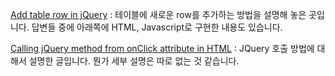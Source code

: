 [Add table row in jQuery](http://stackoverflow.com/questions/171027/add-table-row-in-jquery) : 테이블에 새로운 row를 추가하는 방법을 설명해 놓은 곳입니다. 답변들 중에 아래쪽에 HTML, Javascript로 구현한 내용도 있습니다. 

[Calling jQuery method from onClick attribute in HTML](http://iamadeveloper.tistory.com/93) : JQuery 호출 방법에 대해서 설명한 글입니다. 뭔가 세부 설명은 따로 없는 것 같습니다. 


